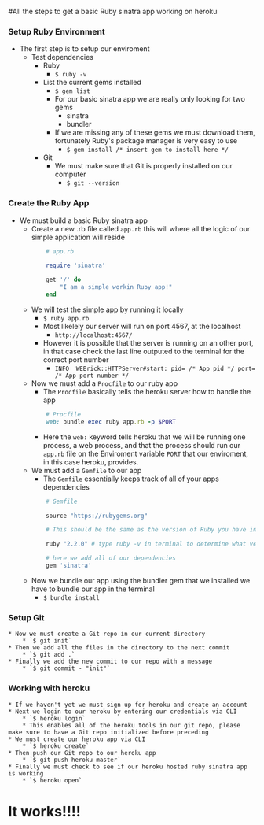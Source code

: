 #All the steps to get a basic Ruby sinatra app working on heroku 

### Setup Ruby Environment 
* The first step is to setup our enviroment 
	* Test dependencies
		* Ruby 
			* `$ ruby -v`
		* List the current gems installed
			* `$ gem list`
			* For our basic sinatra app we are really only looking for two gems
				* sinatra 
				* bundler
			* If we are missing any of these gems we must download them, fortunately Ruby's package manager is very easy to use
				* `$ gem install /* insert gem to install here */`
		* Git 
			* We must make sure that Git is properly installed on our computer 
				* `$ git --version`	

### Create the Ruby App 
* We must build a basic Ruby sinatra app
	* Create a new .rb file called `app.rb` this will where all the logic of our simple application will reside
		```ruby
			# app.rb

			require 'sinatra'

			get '/' do 
				"I am a simple workin Ruby app!"
			end
		```
	* We will test the simple app by running it locally 
		* `$ ruby app.rb`
		* Most likelely our server will run on port 4567, at the localhost 
			* `http://localhost:4567/`
		* However it is possible that the server is running on an other port, in that case check the last line outputed to the terminal for the correct port number
			* `INFO  WEBrick::HTTPServer#start: pid= /* App pid */ port= /* App port number */`
	* Now we must add a `Procfile` to our ruby app 
		* The `Procfile` basically tells the heroku server how to handle the app
		```ruby 
			# Procfile
			web: bundle exec ruby app.rb -p $PORT
		```
		* Here the `web:` keyword tells heroku that we will be running one process, a web process, and that the process should run our `app.rb` file on the Enviroment variable `PORT` that our enviroment, in this case heroku, provides. 
	* We must add a `Gemfile` to our app
		* The `Gemfile` essentially keeps track of all of your apps dependencies 
		```ruby
			# Gemfile

			source "https://rubygems.org"

			# This should be the same as the version of Ruby you have installed locally 

			ruby "2.2.0" # type ruby -v in terminal to determine what version of Ruby is installed

			# here we add all of our dependencies 
			gem 'sinatra'			
		```
	* Now we bundle our app using the bundler gem that we installed we have to bundle our app in the terminal
		* `$ bundle install`

### Setup Git 
	* Now we must create a Git repo in our current directory 
		* `$ git init`
	* Then we add all the files in the directory to the next commit 
		* `$ git add .`
	* Finally we add the new commit to our repo with a message 
		* `$ git commit - "init"`

### Working with heroku 
	* If we haven't yet we must sign up for heroku and create an account
	* Next we login to our heroku by entering our credentials via CLI 
		* `$ heroku login`
		* This enables all of the heroku tools in our git repo, please make sure to have a Git repo initialized before preceding 
	* We must create our heroku app via CLI 
		* `$ heroku create` 
	* Then push our Git repo to our heroku app 
		* `$ git push heroku master`
	* Finally we must check to see if our heroku hosted ruby sinatra app is working
		* `$ heroku open`

# It works!!!!


















